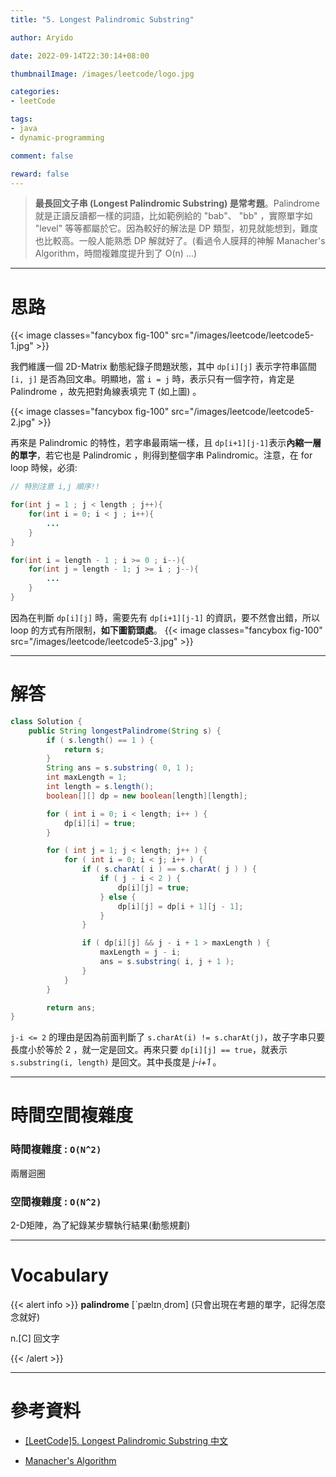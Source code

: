 ```yaml
---
title: "5. Longest Palindromic Substring"

author: Aryido

date: 2022-09-14T22:30:14+08:00

thumbnailImage: /images/leetcode/logo.jpg

categories:
- leetCode

tags:
- java
- dynamic-programming

comment: false

reward: false
---
```

<!--BODY-->
> **最長回文子串 (Longest Palindromic Substring) 是常考題**。Palindrome 就是正讀反讀都一樣的詞語，比如範例給的 "bab"、 "bb" ，實際單字如 "level" 等等都屬於它。因為較好的解法是 DP 類型，初見就能想到，難度也比較高。一般人能熟悉 DP 解就好了。(看過令人膜拜的神解 Manacher's Algorithm，時間複雜度提升到了 O(n) ...)

<!--more-->

---

# 思路
{{< image classes="fancybox fig-100" src="/images/leetcode/leetcode5-1.jpg" >}}

我們維護一個 2D-Matrix 動態紀錄子問題狀態，其中 ```dp[i][j]``` 表示字符串區間 ```[i, j]``` 是否為回文串。明顯地，當 ```i = j``` 時，表示只有一個字符，肯定是 Palindrome ，故先把對角線表填完 T (如上圖) 。

{{< image classes="fancybox fig-100" src="/images/leetcode/leetcode5-2.jpg" >}}

再來是 Palindromic 的特性，若字串最兩端一樣，且 ```dp[i+1][j-1]```表示**內縮一層的單字**，若它也是 Palindromic ，則得到整個字串 Palindromic。注意，在 for loop 時候，必須:
```java
// 特別注意 i,j 順序!!

for(int j = 1 ; j < length ; j++){
    for(int i = 0; i < j ; i++){
        ...
    }
}

for(int i = length - 1 ; i >= 0 ; i--){
    for(int j = length - 1; j >= i ; j--){
        ...
    }
}

```
因為在判斷 ```dp[i][j]``` 時，需要先有 ```dp[i+1][j-1]``` 的資訊，要不然會出錯，所以 loop 的方式有所限制，**如下圖箭頭處**。
{{< image classes="fancybox fig-100" src="/images/leetcode/leetcode5-3.jpg" >}}

---

# 解答
```java
class Solution {
    public String longestPalindrome(String s) {
        if ( s.length() == 1 ) {
			return s;
		}
		String ans = s.substring( 0, 1 );
		int maxLength = 1;
		int length = s.length();
		boolean[][] dp = new boolean[length][length];

		for ( int i = 0; i < length; i++ ) {
			dp[i][i] = true;
		}

		for ( int j = 1; j < length; j++ ) {
			for ( int i = 0; i < j; i++ ) {
				if ( s.charAt( i ) == s.charAt( j ) ) {
					if ( j - i < 2 ) {
						dp[i][j] = true;
					} else {
						dp[i][j] = dp[i + 1][j - 1];
					}
				}

				if ( dp[i][j] && j - i + 1 > maxLength ) {
					maxLength = j - i;
					ans = s.substring( i, j + 1 );
				}
			}
		}

		return ans;
}
```
```j-i <= 2``` 的理由是因為前面判斷了 ```s.charAt(i) != s.charAt(j)```，故子字串只要長度小於等於 2 ，就一定是回文。再來只要 ```dp[i][j] == true```，就表示 ```s.substring(i, length)``` 是回文。其中長度是 *j-i+1* 。

---

# 時間空間複雜度

### 時間複雜度 : ```O(N^2)```
兩層迴圈

### 空間複雜度 : ```O(N^2)```
2-D矩陣，為了紀錄某步驟執行結果(動態規劃)

---
# Vocabulary

{{< alert info >}}
**palindrome** [ˋpælɪn͵drom] (只會出現在考題的單字，記得怎麼念就好)

n.[C] 回文字

{{< /alert >}}

---

# 參考資料

- [[LeetCode]5. Longest Palindromic Substring 中文](https://www.youtube.com/watch?v=ZnzvU03HtYk)

- [Manacher's Algorithm](https://www.cnblogs.com/grandyang/p/4464476.html)